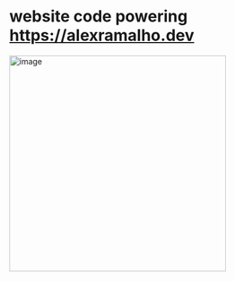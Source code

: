 # website code powering https://alexramalho.dev

<img width="386" alt="image" src="https://github.com/alramalho/website/assets/47791391/e3ae7e21-a18e-49c1-80f2-18a5b1a14c1b">

